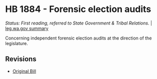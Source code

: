 # HB 1884 - Forensic election audits
*Status: First reading, referred to State Government & Tribal Relations.* | [leg.wa.gov summary](https://app.leg.wa.gov/billsummary?BillNumber=1884&Year=2021)

Concerning independent forensic election audits at the direction of the legislature.

## Revisions
* [Original Bill](1/)